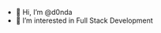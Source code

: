 - 👋 Hi, I’m @d0nda
- 👀 I’m interested in Full Stack Development

<!---
d0nda/d0nda is a ✨ special ✨ repository because its `README.md` (this file) appears on your GitHub profile.
You can click the Preview link to take a look at your changes.
--->
